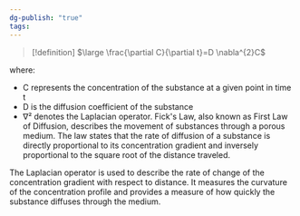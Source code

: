 ```yaml
---
dg-publish: "true"
tags:
---
```

>[!definition]
>$\large \frac{\partial C}{\partial t}=D \nabla^{2}C$

where:
- C represents the concentration of the substance at a given point in time t
- D is the diffusion coefficient of the substance
- ∇² denotes the Laplacian operator.
Fick's Law, also known as First Law of Diffusion, describes the movement of substances through a porous medium. The law states that the rate of diffusion of a substance is directly proportional to its concentration gradient and inversely proportional to the square root of the distance traveled.

The Laplacian operator is used to describe the rate of change of the concentration gradient with respect to distance. It measures the curvature of the concentration profile and provides a measure of how quickly the substance diffuses through the medium.
